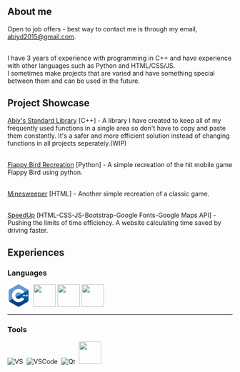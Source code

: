 ## About me
Open to job offers - best way to contact me is through my email, abiyd2015@gmail.com. </br></br>

I have 3 years of experience with programming in C++ and have experience with other languages such as Python and HTML/CSS/JS. </br>
I sometimes make projects that are varied and have something special between them and can be used in the future. </br>

<!-- <img align='right' src="https://github-readme-stats.vercel.app/api?username=abiyfanta&show_icons=true&theme=dark"> -->

## Project Showcase
[Abiy's Standard Library](https://github.com/Melakoo/Abiy-Cpp-Standard-Library) [C++] - A library I have created to keep all of my frequently used functions in a single area so don't have to copy and paste them constantly. It's a safer and more efficient solution instead of changing functions in all projects seperately.(WIP)</br></br>

[Flappy Bird Recreation](https://github.com/Melakoo/Flappy-Bird) [Python] - A simple recreation of the hit mobile game Flappy Bird using python.</br></br>

[Minesweeper](https://github.com/AbiyFanta/Minesweeper) [HTML] - Another simple recreation of a classic game. </br></br>

[SpeedUp](https://github.com/AbiyFanta/SpeedUp) [HTML-CSS-JS-Bootstrap-Google Fonts-Google Maps API] - Pushing the limits of time efficiency. A website calculating time saved by driving faster.

## Experiences
### Languages 
<div>
  <img src="https://github.com/devicons/devicon/blob/master/icons/cplusplus/cplusplus-original.svg" title="C++" alt="C++" width="50" height="50"/>&nbsp;
  <img src="https://cdn.jsdelivr.net/gh/devicons/devicon/icons/python/python-original.svg" width="50" height="50"/>
  <img src="https://cdn.jsdelivr.net/gh/devicons/devicon/icons/html5/html5-plain-wordmark.svg" width="50" height="50"/>
  <img src="https://cdn.jsdelivr.net/gh/devicons/devicon/icons/css3/css3-original.svg" width="50" height="50"/>
  
</div>
<hr>

### Tools
<div>
  <img src="https://cdn.jsdelivr.net/gh/devicons/devicon/icons/visualstudio/visualstudio-plain.svg" title="VS" alt="VS" width="50" height="50" />&nbsp;
  <img src="https://cdn.jsdelivr.net/gh/devicons/devicon/icons/vscode/vscode-original.svg" title="VSCode" alt="VSCode" width="50" height="50"/>&nbsp;
  <img src="https://cdn.jsdelivr.net/gh/devicons/devicon/icons/qt/qt-original.svg" title="Qt" alt="Qt" width="50" height="50" />&nbsp;
  <img src="https://cdn.jsdelivr.net/gh/devicons/devicon/icons/pycharm/pycharm-original.svg" width="50" height="50"/>
</div>
